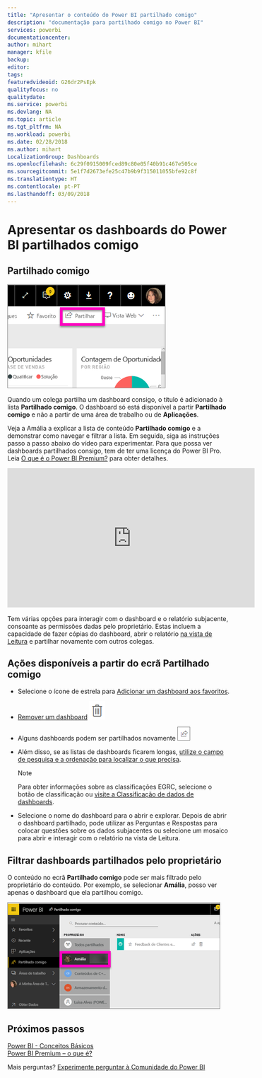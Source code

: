```yaml
---
title: "Apresentar o conteúdo do Power BI partilhado comigo"
description: "documentação para partilhado comigo no Power BI"
services: powerbi
documentationcenter: 
author: mihart
manager: kfile
backup: 
editor: 
tags: 
featuredvideoid: G26dr2PsEpk
qualityfocus: no
qualitydate: 
ms.service: powerbi
ms.devlang: NA
ms.topic: article
ms.tgt_pltfrm: NA
ms.workload: powerbi
ms.date: 02/28/2018
ms.author: mihart
LocalizationGroup: Dashboards
ms.openlocfilehash: 6c29f0915009fced89c80e05f40b91c467e505ce
ms.sourcegitcommit: 5e1f7d2673efe25c47b9b9f315011055bfe92c8f
ms.translationtype: HT
ms.contentlocale: pt-PT
ms.lasthandoff: 03/09/2018
---
```

# <a name="display-the-power-bi-dashboards-that-have-been-shared-with-me"></a>Apresentar os dashboards do Power BI partilhados comigo
## <a name="shared-with-me"></a>Partilhado comigo
![Ícone Partilhar](media/service-shared-with-me/power-bi-share-dash.png)

Quando um colega partilha um dashboard consigo, o título é adicionado à lista **Partilhado comigo**. O dashboard só está disponível a partir **Partilhado comigo** e não a partir de uma área de trabalho ou de **Aplicações**.

Veja a Amália a explicar a lista de conteúdo **Partilhado comigo** e a demonstrar como navegar e filtrar a lista. Em seguida, siga as instruções passo a passo abaixo do vídeo para experimentar. Para que possa ver dashboards partilhados consigo, tem de ter uma licença do Power BI Pro. Leia [O que é o Power BI Premium?](service-premium.md) para obter detalhes.

<iframe width="560" height="315" src="https://www.youtube.com/embed/G26dr2PsEpk" frameborder="0" allowfullscreen></iframe>

Tem várias opções para interagir com o dashboard e o relatório subjacente, consoante as permissões dadas pelo proprietário. Estas incluem a capacidade de fazer cópias do dashboard, abrir o relatório [na vista de Leitura](service-reading-view-and-editing-view.md) e partilhar novamente com outros colegas.

## <a name="actions-available-from-the-shared-with-me-screen"></a>Ações disponíveis a partir do ecrã **Partilhado comigo**
* Selecione o ícone de estrela para [Adicionar um dashboard aos favoritos](service-dashboard-favorite.md).
* [Remover um dashboard](service-delete.md) ![ícone de recipiente do lixo](media/service-shared-with-me/power-bi-delete-icon.png)
* Alguns dashboards podem ser partilhados novamente  ![ícone Partilhar](media/service-shared-with-me/power-bi-share-icon-new.png)
* Além disso, se as listas de dashboards ficarem longas, [utilize o campo de pesquisa e a ordenação para localizar o que precisa](service-navigation-search-filter-sort.md).
  
  > [!NOTE]
  > Para obter informações sobre as classificações EGRC, selecione o botão de classificação ou [visite a Classificação de dados de dashboards](service-data-classification.md).
  > 
  > 
* Selecione o nome do dashboard para o abrir e explorar. Depois de abrir o dashboard partilhado, pode utilizar as Perguntas e Respostas para colocar questões sobre os dados subjacentes ou selecione um mosaico para abrir e interagir com o relatório na vista de Leitura.

## <a name="filter-shared-dashboards-by-owner"></a>Filtrar dashboards partilhados pelo proprietário
O conteúdo no ecrã **Partilhado comigo** pode ser mais filtrado pelo proprietário do conteúdo. Por exemplo, se selecionar **Amália**, posso ver apenas o dashboard que ela partilhou comigo.

![dashboard filtrado pelo proprietário](media/service-shared-with-me/power-bi-owner.png)

## <a name="next-steps"></a>Próximos passos
[Power BI - Conceitos Básicos](service-basic-concepts.md)  
[Power BI Premium – o que é?](service-premium.md)  

Mais perguntas? [Experimente perguntar à Comunidade do Power BI](http://community.powerbi.com/)

